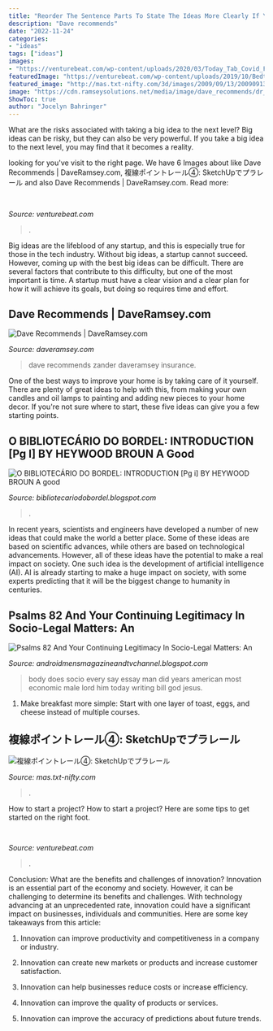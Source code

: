 ```yaml
---
title: "Reorder The Sentence Parts To State The Ideas More Clearly If You Respect : Body Does Socio Every Say Essay Man Did Years American Most Economic Male Lord Him Today Writing Bill God Jesus"
description: "Dave recommends"
date: "2022-11-24"
categories:
- "ideas"
tags: ["ideas"]
images:
- "https://venturebeat.com/wp-content/uploads/2020/03/Today_Tab_Covid_Focus_EN-US-1.png?w=800"
featuredImage: "https://venturebeat.com/wp-content/uploads/2019/10/BedtimeStory_web.gif?w=600"
featured_image: "http://mas.txt-nifty.com/3d/images/2009/09/13/2009091308.jpg"
image: "https://cdn.ramseysolutions.net/media/image/dave_recommends/dr_home_zander.jpg"
ShowToc: true
author: "Jocelyn Bahringer"
---
```



What are the risks associated with taking a big idea to the next level?
Big ideas can be risky, but they can also be very powerful. If you take a big idea to the next level, you may find that it becomes a reality.

	

		
looking for  you've visit to the right page. We have 6 Images about  like Dave Recommends | DaveRamsey.com, 複線ポイントレール④: SketchUpでプラレール and also Dave Recommends | DaveRamsey.com. Read more:
		
    
## 

<img loading=lazy src="https://venturebeat.com/wp-content/uploads/2020/03/Today_Tab_Covid_Focus_EN-US-1.png?w=800" onerror="this.onerror=null;this.src='https://tse3.mm.bing.net/th?id=OIP.JWakR2d9M5LvmVvqb5IwfgHaEA&amp;pid=15.1';" alt="">

_Source: venturebeat.com_

>. 

	

Big ideas are the lifeblood of any startup, and this is especially true for those in the tech industry. Without big ideas, a startup cannot succeed. However, coming up with the best big ideas can be difficult. There are several factors that contribute to this difficulty, but one of the most important is time. A startup must have a clear vision and a clear plan for how it will achieve its goals, but doing so requires time and effort.

    
## Dave Recommends | DaveRamsey.com

<img loading=lazy src="https://cdn.ramseysolutions.net/media/image/dave_recommends/dr_home_zander.jpg" onerror="this.onerror=null;this.src='https://tse4.mm.bing.net/th?id=OIP.u7wUlvWjrDVKELU_ecYF4wAAAA&amp;pid=15.1';" alt="Dave Recommends | DaveRamsey.com">

_Source: daveramsey.com_

>dave recommends zander daveramsey insurance. 

	

One of the best ways to improve your home is by taking care of it yourself. There are plenty of great ideas to help with this, from making your own candles and oil lamps to painting and adding new pieces to your home decor. If you're not sure where to start, these five ideas can give you a few starting points.

    
## O BIBLIOTECÁRIO DO BORDEL: INTRODUCTION [Pg I] BY HEYWOOD BROUN A Good

<img loading=lazy src="https://lh5.googleusercontent.com/proxy/8G6NOvboVfthnc_HJRi7q9bZWDcF5HJ-U9P2eddHuiqVdlNV0dSK56B6WRvQdglB0oyMENO9vYnsy44QIKA0Ojg5verKffJxmt3Gdl7Fk3E-tzCxqCkGZYDU7Yzvq8r1xkOo=w1200-h630-p-k-no-nu" onerror="this.onerror=null;this.src='https://tse4.mm.bing.net/th?id=OIP.Z3CsI6sGGwsldZbzh_rERwAAAA&amp;pid=15.1';" alt="O BIBLIOTECÁRIO DO BORDEL: INTRODUCTION [Pg i] BY HEYWOOD BROUN A good">

_Source: bibliotecariodobordel.blogspot.com_

>. 

	

In recent years, scientists and engineers have developed a number of new ideas that could make the world a better place. Some of these ideas are based on scientific advances, while others are based on technological advancements. However, all of these ideas have the potential to make a real impact on society. One such idea is the development of artificial intelligence (AI). AI is already starting to make a huge impact on society, with some experts predicting that it will be the biggest change to humanity in centuries.

    
## Psalms 82 And Your Continuing Legitimacy In Socio-Legal Matters: An

<img loading=lazy src="https://3.bp.blogspot.com/-HX0l0H94V-Y/WA1uX5l8DoI/AAAAAAAAGNA/7As0RWuKZOwUpiVWHxeYa6zSt22HCys-gCLcB/s1600/10514573_10205166752554557_4373560819807459507_n.jpg" onerror="this.onerror=null;this.src='https://tse4.mm.bing.net/th?id=OIP.x9WNBBzrp7NViKfXb6QeyAAAAA&amp;pid=15.1';" alt="Psalms 82 And Your Continuing Legitimacy In Socio-Legal Matters: An">

_Source: androidmensmagazineandtvchannel.blogspot.com_

>body does socio every say essay man did years american most economic male lord him today writing bill god jesus. 

	

1. Make breakfast more simple: Start with one layer of toast, eggs, and cheese instead of multiple courses. 

    
## 複線ポイントレール④: SketchUpでプラレール

<img loading=lazy src="http://mas.txt-nifty.com/3d/images/2009/09/13/2009091308.jpg" onerror="this.onerror=null;this.src='https://tse4.mm.bing.net/th?id=OIP.h1QRcKefUZCLb-sJ9pRBAQHaEK&amp;pid=15.1';" alt="複線ポイントレール④: SketchUpでプラレール">

_Source: mas.txt-nifty.com_

>. 

	

How to start a project?
How to start a project? Here are some tips to get started on the right foot.

    
## 

<img loading=lazy src="https://venturebeat.com/wp-content/uploads/2019/10/BedtimeStory_web.gif?w=600" onerror="this.onerror=null;this.src='https://tse3.mm.bing.net/th?id=OIP.i7KQVSG0MAi_cPoRPkNRUQHaHa&amp;pid=15.1';" alt="">

_Source: venturebeat.com_

>. 

	

Conclusion: What are the benefits and challenges of innovation?
Innovation is an essential part of the economy and society. However, it can be challenging to determine its benefits and challenges. With technology advancing at an unprecedented rate, innovation could have a significant impact on businesses, individuals and communities. Here are some key takeaways from this article:
1. Innovation can improve productivity and competitiveness in a company or industry.

2. Innovation can create new markets or products and increase customer satisfaction.

3. Innovation can help businesses reduce costs or increase efficiency.

4. Innovation can improve the quality of products or services.

5. Innovation can improve the accuracy of predictions about future trends.


